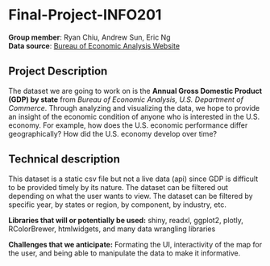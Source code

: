 # Final-Project-INFO201
**Group member**: Ryan Chiu, Andrew Sun, Eric Ng  
**Data source**: [Bureau of Economic Analysis Website](https://www.bea.gov/regional/downloadzip.cfm)

## Project Description
The dataset we are going to work on is the **Annual Gross Domestic Product (GDP) by state** from _Bureau of Economic Analysis, U.S. Department of Commerce_.
Through analyzing and visualizing the data, we hope to provide an insight of the economic condition of anyone who is interested in the U.S. economy.
For example, how does the U.S. economic performance differ geographically? How did the U.S. economy develop over time?


## Technical description
This dataset is a static csv file but not a live data (api) since GDP is difficult to be provided timely by its nature.
The dataset can be filtered out depending on what the user wants to view. The dataset can be filtered by specific year, by states or region, by component, by industry, etc.

**Libraries that will or potentially be used:** shiny, readxl, ggplot2, plotly, RColorBrewer, htmlwidgets, and many data wrangling libraries

**Challenges that we anticipate:** Formating the UI, interactivity of the map for the user, and being able to manipulate the data to make it informative.
